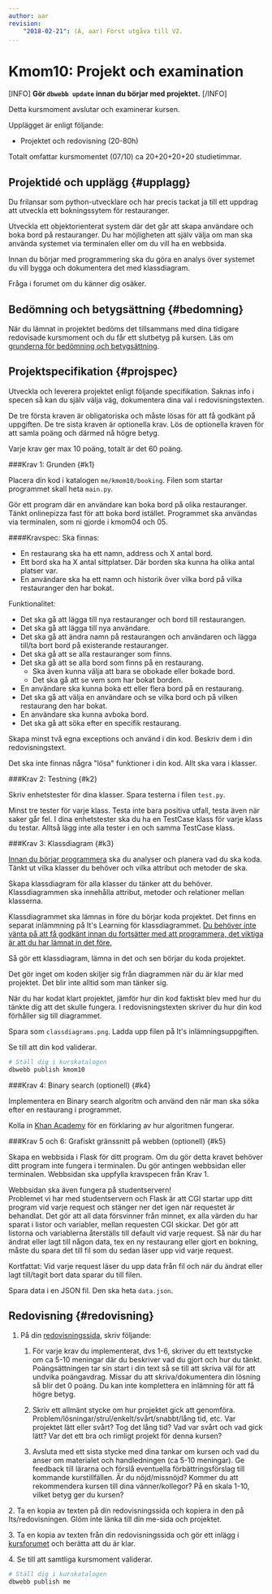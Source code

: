```yaml
---
author: aar
revision:
    "2018-02-21": (A, aar) Först utgåva till V2.
...
```

Kmom10: Projekt och examination
==================================


[INFO]
**Gör `dbwebb update` innan du börjar med projektet.**
[/INFO]

Detta kursmoment avslutar och examinerar kursen.

Upplägget är enligt följande:

* Projektet och redovisning (20-80h)

Totalt omfattar kursmomentet (07/10) ca 20+20+20+20 studietimmar.



Projektidé och upplägg {#upplagg}
--------------------------------------------------------------------

Du frilansar som python-utvecklare och har precis tackat ja till ett uppdrag att utveckla ett bokningssytem för restauranger.

Utveckla ett objektorienterat system där det går att skapa användare och boka bord på restauranger. Du har möjligheten att själv välja om man ska använda systemet via terminalen eller om du vill ha en webbsida.

Innan du börjar med programmering ska du göra en analys över systemet du vill bygga och dokumentera det med klassdiagram.

Fråga i forumet om du känner dig osäker.


Bedömning och betygsättning {#bedomning}
--------------------------------------------------------------------

När du lämnat in projektet bedöms det tillsammans med dina tidigare redovisade kursmoment och du får ett slutbetyg på kursen. Läs om [grunderna för bedömning och betygsättning](kurser/bedomning-och-betygsattning).



Projektspecifikation {#projspec}
--------------------------------------------------------------------

Utveckla och leverera projektet enligt följande specifikation. Saknas info i specen så kan du själv välja väg, dokumentera dina val i redovisningstexten.

De tre första kraven är obligatoriska och måste lösas för att få godkänt på uppgiften. De tre sista kraven är optionella krav. Lös de optionella kraven för att samla poäng och därmed nå högre betyg.

Varje krav ger max 10 poäng, totalt är det 60 poäng.



###Krav 1: Grunden {#k1}

Placera din kod i katalogen `me/kmom10/booking`. Filen som startar programmet skall heta `main.py`.


Gör ett program där en användare kan boka bord på olika restauranger. Tänkt onlinepizza fast för att boka bord istället. Programmet ska användas via terminalen, som ni gjorde i kmom04 och 05.

####Kravspec:
Ska finnas:

* En restaurang ska ha ett namn, address och X antal bord.
* Ett bord ska ha X antal sittplatser. Där borden ska kunna ha olika antal platser var.
* En användare ska ha ett namn och historik över vilka bord på vilka restauranger den har bokat.

Funktionalitet:

* Det ska gå att lägga till nya restauranger och bord till restaurangen.
* Det ska gå att lägga till nya användare.
* Det ska gå att ändra namn på restaurangen och användaren och lägga till/ta bort bord på existerande restauranger.
* Det ska gå att se alla restauranger som finns.
* Det ska gå att se alla bord som finns på en restaurang.
    * Ska även kunna välja att bara se obokade eller bokade bord.
    * Det ska gå att se vem som har bokat borden.
* En användare ska kunna boka ett eller flera bord på en restaurang.
* Det ska gå att välja en användare och se vilka bord och på vilken restaurang den har bokat.
* En användare ska kunna avboka bord.
* Det ska gå att söka efter en specifik restaurang.


Skapa minst två egna exceptions och använd i din kod. Beskriv dem i din redovisningstext.

Det ska inte finnas några "lösa" funktioner i din kod. Allt ska vara i klasser.



###Krav 2: Testning {#k2}

Skriv enhetstester för dina klasser. Spara testerna i filen `test.py`.

Minst tre tester för varje klass. Testa inte bara positiva utfall, testa även när saker går fel.
I dina enhetstester ska du ha en TestCase klass för varje klass du testar. Alltså lägg inte alla tester i en och samma TestCase klass.



###Krav 3: Klassdiagram {#k3}

<u>Innan du börjar programmera</u> ska du analyser och planera vad du ska koda. Tänkt ut vilka klasser du behöver och vilka attribut och metoder de ska.

Skapa klassdiagram för alla klasser du tänker att du behöver. Klassdiagrammen ska innehålla attribut, metoder och relationer mellan klasserna.

Klassdiagrammet ska lämnas in före du börjar koda projektet. Det finns en separat inlämmning på It's Learning för klassdiagrammet. <u>Du behöver inte vänta på att få godkänt innan du fortsätter med att programmera, det viktiga är att du har lämnat in det före.</u>

Så gör ett klassdiagram, lämna in det och sen börjar du koda projektet.

Det gör inget om koden skiljer sig från diagrammen när du är klar med projektet. Det blir inte alltid som man tänker sig.

När du har kodat klart projektet, jämför hur din kod faktiskt blev med hur du tänkte dig att det skulle fungera. I redovisningstexten skriver du hur din kod förhåller sig till diagrammet.


Spara som `classdiagrams.png`. Ladda upp filen på It's inlämningsuppgiften.


Se till att din kod validerar.

```bash
# Ställ dig i kurskatalogen
dbwebb publish kmom10
```



###Krav 4: Binary search (optionell) {#k4}

Implementera en Binary search algoritm och använd den när man ska söka efter en restaurang i programmet.

Kolla in [Khan Academy](https://www.khanacademy.org/computing/computer-science/algorithms/binary-search/a/binary-search) för en förklaring av hur algoritmen fungerar.



###Krav 5 och 6: Grafiskt gränssnitt på webben (optionell) {#k5}

Skapa en webbsida i Flask för ditt program. Om du gör detta kravet behöver ditt program inte fungera i terminalen. Du gör antingen webbsidan eller terminalen. Webbsidan ska uppfylla kravspecen från Krav 1.

Webbsidan ska även fungera på studentservern!  
Problemet vi har med studentservern och Flask är att CGI startar upp ditt program vid varje request och stänger ner det igen när  requestet är behandlat. Det gör att all data försvinner från minnet, ex alla värden du har sparat i listor och variabler, mellan requesten CGI skickar. Det gör att listorna och variablerna återställs till default vid varje request. Så när du har ändrat eller lagt till någon data, tex en ny restaurang eller gjort en bokning, måste du spara det till fil som du sedan läser upp vid varje request.

Kortfattat: Vid varje request läser du upp data från fil och när du ändrat eller lagt till/tagit bort data sparar du till filen.

Spara data i en JSON fil. Den ska heta `data.json`.



Redovisning {#redovisning}
--------------------------------------------------------------------

1. På din [redovisningssida](oopython-v2/redovisa), skriv följande:

    1. För varje krav du implementerat, dvs 1-6, skriver du ett textstycke om ca 5-10 meningar där du beskriver vad du gjort och hur du tänkt. Poängsättningen tar sin start i din text så se till att skriva väl för att undvika poängavdrag. Missar du att skriva/dokumentera din lösning så blir det 0 poäng. Du kan inte komplettera en inlämning för att få högre betyg.

    2. Skriv ett allmänt stycke om hur projektet gick att genomföra. Problem/lösningar/strul/enkelt/svårt/snabbt/lång tid, etc. Var projektet lätt eller svårt? Tog det lång tid? Vad var svårt och vad gick lätt? Var det ett bra och rimligt projekt för denna kursen?

    3. Avsluta med ett sista stycke med dina tankar om kursen och vad du anser om materialet och handledningen (ca 5-10 meningar). Ge feedback till lärarna och förslå eventuella förbättringsförslag till kommande kurstillfällen. Är du nöjd/missnöjd? Kommer du att rekommendera kursen till dina vänner/kollegor? På en skala 1-10, vilket betyg ger du kursen?

2\. Ta en kopia av texten på din redovisningssida och kopiera in den på Its/redovisningen. Glöm inte länka till din me-sida och projektet.

3\. Ta en kopia av texten från din redovisningssida och gör ett inlägg i [kursforumet](forum/utbildning/oopython) och berätta att du är klar.

4\. Se till att samtliga kursmoment validerar.

```bash
# Ställ dig i kurskatalogen
dbwebb publish me
```
